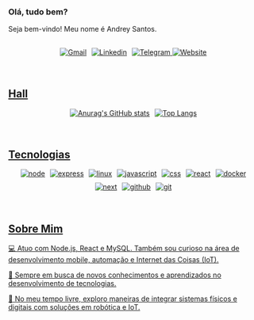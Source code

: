 ### Olá, tudo bem?
Seja bem-vindo! Meu nome é Andrey Santos.
##
<div style="display: flex; justify-content: center; align-items: center; gap: 10px; flex-wrap: wrap;"> <a href="mailto:andreyfcs@gmail.com" target="_blank"> <img alt="Gmail" src="https://img.shields.io/badge/Gmail-D14836?style=for-the-badge&logo=gmail&logoColor=white&width=200">  <a href="https://www.linkedin.com/in/andrey-santos-632756182" target="_blank"> <img alt="Linkedin" src="https://img.shields.io/badge/LinkedIn-0077B5?style=for-the-badge&logo=linkedin&logoColor=white&width=200">  <a href="https://t.me/+5591983207743" target="_blank"> <img alt="Telegram" src="https://img.shields.io/badge/Telegram-2CA5E0?style=for-the-badge&logo=telegram&logoColor=white&width=200"> <img alt="Website" src="https://img.shields.io/website-up-down-green-red/http/cv.lbesson.qc.to.svg?style=for-the-badge&width=200"> </div><br><br>

## Hall

<div style="display: flex; justify-content: center; align-items: center; gap: 10px; flex-wrap: wrap;"> <img alt="Anurag's GitHub stats" src="https://github-readme-stats.vercel.app/api?username=andreyfcs&theme=holi&show_icons=true"> <img alt="Top Langs" src="https://github-readme-stats.vercel.app/api/top-langs/?username=andreyfcs&layout=compact&theme=holi&height=180&custom_title=Top+Languages"> </div> </div><br><br>

## Tecnologias

<div> <div style="display: flex; justify-content: center; align-items: center; gap: 10px; flex-wrap: wrap;"> <img alt="node" src="https://img.shields.io/badge/Node.js-43853D?style=for-the-badge&logo=node.js&logoColor=white" /> <img alt="express" src="https://img.shields.io/badge/Express.js-404D59?style=for-the-badge" /> <img alt="linux" src="https://img.shields.io/badge/Linux-FCC624?style=for-the-badge&logo=linux&logoColor=black"> <img alt="javascript" src="https://img.shields.io/badge/JavaScript-F7DF1E?style=for-the-badge&logo=javascript&logoColor=black"> <img alt="css" src="https://img.shields.io/badge/CSS-239120?&style=for-the-badge&logo=css3&logoColor=white"> <img alt="react" src="https://img.shields.io/badge/React-20232A?style=for-the-badge&logo=react&logoColor=61DAFB"> <img alt="docker" src="https://img.shields.io/badge/docker-%230db7ed.svg?style=for-the-badge&logo=docker&logoColor=white" /> <img alt="next" src="https://img.shields.io/badge/Next-black?style=for-the-badge&logo=next.js&logoColor=white" /> <img alt="github" src="https://img.shields.io/badge/github-%23121011.svg?style=for-the-badge&logo=github&logoColor=white" /> <img alt="git" src="https://img.shields.io/badge/git-%23F05033.svg?style=for-the-badge&logo=git&logoColor=white" /> </div> </div><br><br>

## Sobre Mim

💻 Atuo com Node.js, React e MySQL. Também sou curioso na área de desenvolvimento mobile, automação e Internet das Coisas (IoT).

🚀 Sempre em busca de novos conhecimentos e aprendizados no desenvolvimento de tecnologias.

🤖 No meu tempo livre, exploro maneiras de integrar sistemas físicos e digitais com soluções em robótica e IoT.
